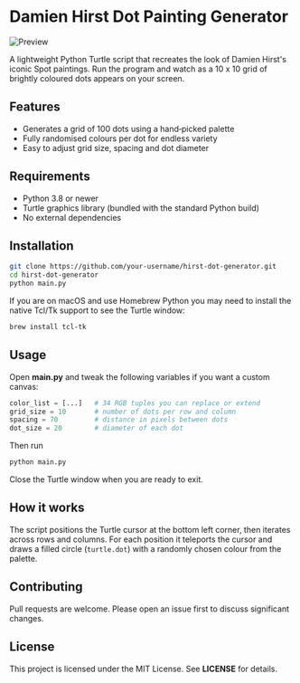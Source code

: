 # Damien Hirst Dot Painting Generator

![Preview](docs/preview.png)

A lightweight Python Turtle script that recreates the look of Damien Hirst's iconic Spot paintings. Run the program and watch as a 10 x 10 grid of brightly coloured dots appears on your screen.

## Features

* Generates a grid of 100 dots using a hand‑picked palette
* Fully randomised colours per dot for endless variety
* Easy to adjust grid size, spacing and dot diameter

## Requirements

* Python 3.8 or newer
* Turtle graphics library (bundled with the standard Python build)
* No external dependencies

## Installation

```bash
git clone https://github.com/your-username/hirst-dot-generator.git
cd hirst-dot-generator
python main.py
```

If you are on macOS and use Homebrew Python you may need to install the native Tcl/Tk support to see the Turtle window:

```bash
brew install tcl-tk
```

## Usage

Open **main.py** and tweak the following variables if you want a custom canvas:

```python
color_list = [...]   # 34 RGB tuples you can replace or extend
grid_size = 10       # number of dots per row and column
spacing = 70         # distance in pixels between dots
dot_size = 20        # diameter of each dot
```

Then run

```bash
python main.py
```

Close the Turtle window when you are ready to exit.

## How it works

The script positions the Turtle cursor at the bottom left corner, then iterates across rows and columns. For each position it teleports the cursor and draws a filled circle (`turtle.dot`) with a randomly chosen colour from the palette.

## Contributing

Pull requests are welcome. Please open an issue first to discuss significant changes.

## License

This project is licensed under the MIT License. See **LICENSE** for details.
